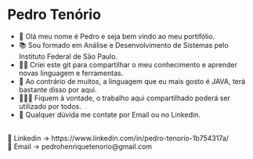 <h1 align="left">
<br>
Pedro Tenório
</h1>

- 👋 Olá meu nome é Pedro e seja bem vindo ao meu portifólio. 
- 📚 Sou formado em Análise e Desenvolvimento de Sistemas pelo Instituto Federal de São Paulo.
- 🐱‍🏍 Criei este git para compartilhar o meu conhecimento e aprender novas linguagem e ferramentas.
- 🌱 Ao contrário de muitos, a linguagem que eu mais gosto é JAVA, terá bastante disso por aqui.
- 🙆🏻‍♂️ Fiquem à vontade, o trabalho aqui compartilhado poderá ser utilizado por todos.
- 🧾 Qualquer dúvida me contate por Email ou no Linkedin.
</br>
📱 Linkedin -> https://www.linkedin.com/in/pedro-tenorio-1b754317a/ </br>
📩 Email -> pedrohenriquetenorio@gmail.com
